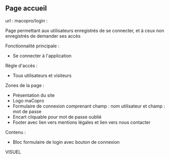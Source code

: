 ## Page accueil

url : macopro/login :  

Page permettant aux utilisateurs enregistrés de se connecter, et à ceux non enregistrés de demander ses accès

Fonctionnalité principale : 
* Se connecter à l'application

Règle d'accès :
* Tous utilisateurs et visiteurs

Zones de la page : 
* Présentation du site
* Logo maCopro
* Formulaire de connexion comprenant champ : nom utilisateur et champ : mot de passe
* Encart cliquable pour mot de passe oublié
* Footer avec lien vers mentions légales et lien vers nous contacter

Contenu :
* Bloc formulaire de login avec bouton de connexion

VISUEL
